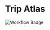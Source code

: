 # Trip Atlas

![Workflow Badge](https://github.com/JacquesLucke/tripatlas/actions/workflows/build_and_deploy.yml/badge.svg)
